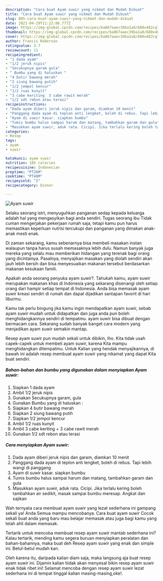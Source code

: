 ```yaml
---
description: "Cara buat Ayam suwir yang nikmat dan Mudah Dibuat"
title: "Cara buat Ayam suwir yang nikmat dan Mudah Dibuat"
slug: 805-cara-buat-ayam-suwir-yang-nikmat-dan-mudah-dibuat
date: 2021-04-29T11:22:06.777Z
image: https://img-global.cpcdn.com/recipes/ba867aaec39ba1a8/680x482cq70/ayam-suwir-foto-resep-utama.jpg
thumbnail: https://img-global.cpcdn.com/recipes/ba867aaec39ba1a8/680x482cq70/ayam-suwir-foto-resep-utama.jpg
cover: https://img-global.cpcdn.com/recipes/ba867aaec39ba1a8/680x482cq70/ayam-suwir-foto-resep-utama.jpg
author: Francis Roberson
ratingvalue: 3.7
reviewcount: 11
recipeingredient:
- "1 dada ayam"
- "1/2 jeruk nipis"
- "Secukupnya garam gula"
- " Bumbu yang di haluskan "
- "4 butir bawang merah"
- "2 siung bawang putih"
- "1/2 jempol kencur"
- "1/2 ruas kunyit"
- "3 cabe keriting  3 cabe rawit merah"
- "1/2 sdt rebon atau terasi"
recipeinstructions:
- "Dada ayam diberi jeruk nipis dan garam, diamkan 10 menit"
- "Panggang dada ayam di teplon anti lengket, boleh di rebus. Tapi lebih wangi di panggang"
- "Ayam di suwir kasar. siapkan bumbu"
- "Tumis bumbu halus sampai harum dan matang, tambahkan garam dan gula"
- "Masukkan ayam suwir, aduk rata. Cicipi. Jika terlalu kering boleh tambahkan air sedikit, masak sampai bumbu meresap. Angkat dan sajikan"
categories:
- Resep
tags:
- ayam
- suwir

katakunci: ayam suwir 
nutrition: 105 calories
recipecuisine: Indonesian
preptime: "PT26M"
cooktime: "PT48M"
recipeyield: "2"
recipecategory: Dinner

---
```



![Ayam suwir](https://img-global.cpcdn.com/recipes/ba867aaec39ba1a8/680x482cq70/ayam-suwir-foto-resep-utama.jpg)

Selaku seorang istri, menyuguhkan panganan sedap kepada keluarga adalah hal yang mengasyikan bagi anda sendiri. Tugas seorang ibu Tidak cuman mengerjakan pekerjaan rumah saja, tetapi kamu pun harus memastikan keperluan nutrisi tercukupi dan panganan yang dimakan anak-anak mesti enak.

Di zaman  sekarang, kamu sebenarnya bisa membeli masakan instan walaupun tanpa harus susah memasaknya lebih dulu. Namun banyak juga mereka yang selalu mau memberikan hidangan yang terenak bagi orang yang dicintainya. Pasalnya, menyajikan masakan yang diolah sendiri akan jauh lebih bersih dan bisa menyesuaikan makanan tersebut berdasarkan makanan kesukaan famili. 



Apakah anda seorang penyuka ayam suwir?. Tahukah kamu, ayam suwir merupakan makanan khas di Indonesia yang sekarang disenangi oleh setiap orang dari hampir setiap tempat di Indonesia. Anda bisa memasak ayam suwir kreasi sendiri di rumah dan dapat dijadikan santapan favorit di hari liburmu.

Kamu tak perlu bingung jika kamu ingin mendapatkan ayam suwir, sebab ayam suwir mudah untuk didapatkan dan juga anda pun boleh menghidangkannya sendiri di tempatmu. ayam suwir bisa dibuat dengan bermacam cara. Sekarang sudah banyak banget cara modern yang menjadikan ayam suwir semakin mantap.

Resep ayam suwir pun mudah sekali untuk dibikin, lho. Kita tidak usah capek-capek untuk membeli ayam suwir, karena Kita mampu menghidangkan ditempatmu. Untuk Kalian yang hendak menyajikannya, di bawah ini adalah resep membuat ayam suwir yang nikamat yang dapat Kita buat sendiri.

<!--inarticleads1-->

##### Bahan-bahan dan bumbu yang digunakan dalam menyiapkan Ayam suwir:

1. Siapkan 1 dada ayam
1. Ambil 1/2 jeruk nipis
1. Gunakan Secukupnya garam, gula
1. Gunakan  Bumbu yang di haluskan :
1. Siapkan 4 butir bawang merah
1. Siapkan 2 siung bawang putih
1. Siapkan 1/2 jempol kencur
1. Ambil 1/2 ruas kunyit
1. Ambil 3 cabe keriting + 3 cabe rawit merah
1. Gunakan 1/2 sdt rebon atau terasi




<!--inarticleads2-->

##### Cara menyiapkan Ayam suwir:

1. Dada ayam diberi jeruk nipis dan garam, diamkan 10 menit
1. Panggang dada ayam di teplon anti lengket, boleh di rebus. Tapi lebih wangi di panggang
1. Ayam di suwir kasar. siapkan bumbu
1. Tumis bumbu halus sampai harum dan matang, tambahkan garam dan gula
1. Masukkan ayam suwir, aduk rata. Cicipi. Jika terlalu kering boleh tambahkan air sedikit, masak sampai bumbu meresap. Angkat dan sajikan




Wah ternyata cara membuat ayam suwir yang lezat sederhana ini gampang sekali ya! Anda Semua mampu mencobanya. Cara buat ayam suwir Cocok sekali buat anda yang baru mau belajar memasak atau juga bagi kamu yang telah ahli dalam memasak.

Tertarik untuk mencoba membuat resep ayam suwir mantab sederhana ini? Kalau tertarik, mending kamu segera buruan menyiapkan peralatan dan bahan-bahannya, maka buat deh Resep ayam suwir yang enak dan simple ini. Betul-betul mudah kan. 

Oleh karena itu, daripada kalian diam saja, maka langsung aja buat resep ayam suwir ini. Dijamin kalian tiidak akan menyesal bikin resep ayam suwir enak tidak ribet ini! Selamat mencoba dengan resep ayam suwir lezat sederhana ini di tempat tinggal kalian masing-masing,oke!.

